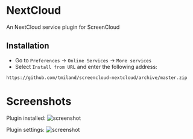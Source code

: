 # NextCloud

An NextCloud service plugin for ScreenCloud

## Installation

* Go to `Preferences` -> `Online Services` -> `More services`
* Select `Install from URL` and enter the following address:

```
https://github.com/tmiland/screencloud-nextcloud/archive/master.zip
```
# Screenshots

Plugin installed:
![screenshot](https://raw.githubusercontent.com/tmiland/screencloud-nextcloud/master/Screenshot%20at%2017_56_41.png?raw=true "Plugin installed")

Plugin settings:
![screenshot](https://raw.githubusercontent.com/tmiland/screencloud-nextcloud/master/Screenshot%20at%2018_06_39.png?raw=true "Plugin settings")
